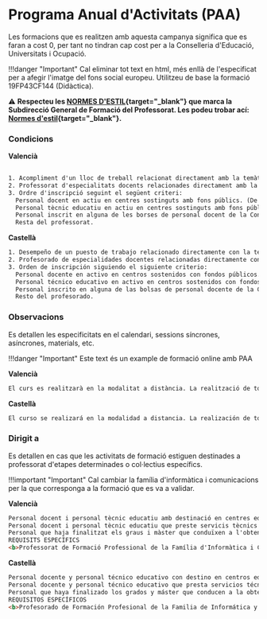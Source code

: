 # Programa Anual d'Activitats (PAA)

Les formacions que es realitzen amb aquesta campanya significa que es faran a cost 0, per tant no tindran cap cost per a la Conselleria d'Educació, Universitats i Ocupació. 

!!!danger "Important"
    Cal eliminar tot text en html, més enllà de l'especificat per a afegir l'imatge del fons social europeu. Utilitzeu de base la formació 19FP43CF144 (Didàctica).

⚠️ **Respecteu les [NORMES D'ESTIL]({{enlaces.normes_estil_gesform}}){target="_blank"} que marca la Subdirecció General de Formació del Professorat. Les podeu trobar ací: [Normes d'estil]({{enlaces.normes_estil_gesform}}){target="_blank"}.**

### **Condicions**

**Valencià**
```html
 
1. Acompliment d'un lloc de treball relacionat directament amb la temàtica de l'activitat.  
2. Professorat d'especialitats docents relacionades directament amb la temàtica de l'activitat.
3. Ordre d'inscripció seguint el següent criteri:  
  Personal docent en actiu en centres sostinguts amb fons públics. (De titularitat pública i privats concertats. Art. 108 LOE 2/2006)  
  Personal tècnic educatiu en actiu en centres sostinguts amb fons públics. (De titularitat pública i privats concertats. Art. 108 LOE 2/2006)  
  Personal inscrit en alguna de les borses de personal docent de la Conselleria d'Educació, Universitats i Ocupació.  
  Resta del professorat.
```

**Castellà**
```html 
1. Desempeño de un puesto de trabajo relacionado directamente con la temática de la actividad.  
2. Profesorado de especialidades docentes relacionadas directamente con la temática de la actividad.
3. Orden de inscripción siguiendo el siguiente criterio:  
  Personal docente en activo en centros sostenidos con fondos públicos. (De titularidad pública y privados concertados. Art. 108 LOE 2/2006)  
  Personal técnico educativo en activo en centros sostenidos con fondos públicos. (De titularidad pública y privados concertados. Art. 108 LOE 2/2006)  
  Personal inscrito en alguna de las bolsas de personal docente de la Conselleria de Educación, Universidades y Empleo.  
  Resto del profesorado.  
```


### **Observacions**

Es detallen les especificitats en el calendari, sessions síncrones, asíncrones, materials, etc.

!!!danger "Important"
    Este text és un example de formació online amb PAA

**Valencià**
```html
El curs es realitzarà en la modalitat a distància. La realització de totes les tasques és obligatòria per obtindre la certificació. Serà obligatori accedir a l'aula virtual del curs durant els tres primers dies des de l'inici. 
```
**Castellà**
```html
El curso se realizará en la modalidad a distancia. La realización de todas las tareas es obligatoria para obtener la certificación. Será obligatorio acceder al aula virtual del curso durante los tres primeros días desde el inicio.
```


### **Dirigit a**
Es detallen en cas que les activitats de formació estiguen destinades a professorat d'etapes determinades o col·lectius específics.

!!!important "Important"
    Cal cambiar la família d'informàtica i comunicacions per la que corresponga a la formació que es va a validar.


**Valencià**
```html
Personal docent i personal tècnic educatiu amb destinació en centres educatius no universitaris de la Comunitat Valenciana en els quals s'impartisquen els ensenyaments regulats per la Llei orgànica d'Educació. 
Personal docent i personal tècnic educatiu que preste servicis tècnics de suport educatiu als centres indicats en l'apartat anterior. 
Personal que haja finalitzat els graus i màster que conduïxen a l'obtenció de la titulació docent, sempre que es troben inscrits en alguna de les borses de personal docent de la Conselleria d'Educació, Universitats i Ocupació i este personal no supose més del 50% de participació en l'activitat. 
REQUISITS ESPECÍFICS 
<b>Professorat de Formació Professional de la Família d'Informàtica i Comunicacions.</b> 
```
**Castellà**
```html
Personal docente y personal técnico educativo con destino en centros educativos no universitarios de la Comunitat Valenciana en los que se impartan las enseñanzas reguladas por la Ley Orgánica de Educación.
Personal docente y personal técnico educativo que presta servicios técnicos de apoyo educativo en los centros indicados en el apartado anterior. 
Personal que haya finalizado los grados y máster que conducen a la obtención de la titulación docente, siempre que se encuentran inscritos en alguna de las bolsas de personal docente de la Conselleria d'Educació, Universitats i Ocupació y este personal no suponga más del 50% de participación en la actividad. 
REQUISITOS ESPECÍFICOS 
<b>Profesorado de Formación Profesional de la Familia de Informática y Comunicaciones.</b> 

```


